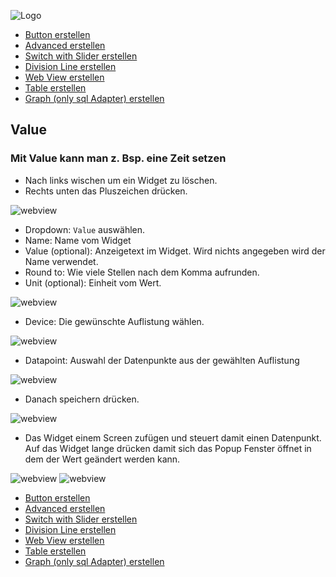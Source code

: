 ![Logo](../../admin/hiob.png)

-   [Button erstellen](button.md)
-   [Advanced erstellen](advanced.md)
-   [Switch with Slider erstellen](switch_w_slider.md)
-   [Division Line erstellen](division.md)
-   [Web View erstellen](webview.md)
-   [Table erstellen](table.md)
-   [Graph (only sql Adapter) erstellen](graph.md)

## Value

### Mit Value kann man z. Bsp. eine Zeit setzen

- Nach links wischen um ein Widget zu löschen.
- Rechts unten das Pluszeichen drücken.

![webview](img/app_create_button_done.png)


- Dropdown: `Value` auswählen.
- Name: Name vom Widget
- Value (optional): Anzeigetext im Widget. Wird nichts angegeben wird der Name verwendet.
- Round to: Wie viele Stellen nach dem Komma aufrunden.
- Unit (optional): Einheit vom Wert.

![webview](img/app_create_value.png)

- Device: Die gewünschte Auflistung wählen.

![webview](img/app_create_button_device.png)

- Datapoint: Auswahl der Datenpunkte aus der gewählten Auflistung

![webview](img/app_create_button_dp.png)

- Danach speichern drücken.

![webview](img/app_create_value_done.png)

- Das Widget einem Screen zufügen und steuert damit einen Datenpunkt. Auf das Widget lange drücken damit sich das Popup Fenster öffnet in dem der Wert geändert werden kann.

![webview](img/app_create_value_done.png)
![webview](img/app_create_value_done.png)


-   [Button erstellen](button.md)
-   [Advanced erstellen](advanced.md)
-   [Switch with Slider erstellen](switch_w_slider.md)
-   [Division Line erstellen](division.md)
-   [Web View erstellen](webview.md)
-   [Table erstellen](table.md)
-   [Graph (only sql Adapter) erstellen](graph.md)